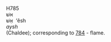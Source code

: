 <body>
  <p>H785<br>  אשׁ  <br> אֵשׁ  ‎  ‘êsh  <br><i>aysh </i><br>(Chaldee); corresponding to <a href="h0784.htm">784</a>  - flame.<br></p>
 </body>
